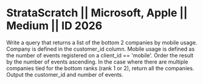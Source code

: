 # StrataScratch || Microsoft, Apple || Medium || ID 2026

Write a query that returns a list of the bottom 2 companies by mobile usage. Company is defined in the customer_id column. Mobile usage is defined as the number of events registered on a client_id == 'mobile'. Order the result by the number of events ascending.
In the case where there are multiple companies tied for the bottom ranks (rank 1 or 2), return all the companies. Output the customer_id and number of events.

